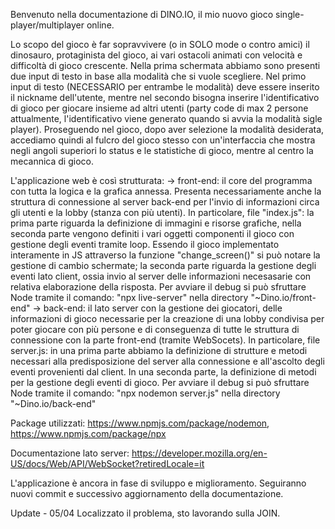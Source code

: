 Benvenuto nella documentazione di DINO.IO, il mio nuovo gioco single-player/multiplayer online.

Lo scopo del gioco è far sopravvivere (o in SOLO mode o contro amici) il dinosauro, protaginista
del gioco, ai vari ostacoli animati con velocità e difficoltà di gioco crescente.
Nella prima schermata abbiamo sono presenti due input di testo in base alla modalità che si vuole
scegliere. Nel primo input di testo (NECESSARIO per entrambe le modalità) deve essere inserito
il nickname dell'utente, mentre nel secondo bisogna inserire l'identificativo di gioco per giocare
insieme ad altri utenti (party code di max 2 persone attualmente, l'identificativo viene generato quando si avvia la 
modalità sigle player).
Proseguendo nel gioco, dopo aver selezione la modalità desiderata, accediamo quindi al fulcro del
gioco stesso con un'interfaccia che mostra negli angoli superiori lo status e le statistiche di 
gioco, mentre al centro la mecannica di gioco.

L'applicazione web è così strutturata:
-> front-end: il core del programma con tutta la logica e la grafica annessa. 
  Presenta necessariamente anche la struttura di connessione al server back-end
  per l'invio di informazioni circa gli utenti e la lobby (stanza con più utenti).
  In particolare, file "index.js":
  la prima parte riguarda la definizione di immagini e risorse grafiche, nella 
  seconda parte vengono definiti i vari oggetti componenti il gioco con gestione
  degli eventi tramite loop. Essendo il gioco implementato interamente in JS
  attraverso la funzione "change_screen()" si può notare la gestione di cambio
  schermate; la seconda parte riguarda la gestione degli eventi lato client, ossia
  invio al server delle informazioni necesasarie con relativa elaborazione della
  risposta.
  Per avviare il debug si può sfruttare Node tramite il comando:
  "npx live-server" nella directory "~Dino.io/front-end"
-> back-end: il lato server con la gestione dei giocatori, delle informazioni
  di gioco necessarie per la creazione di una lobby condivisa per poter giocare
  con più persone e di conseguenza di tutte le struttura di connessione con la 
  parte front-end (tramite WebSocets).
  In particolare, file server.js:
  in una prima parte abbiamo la definizione di strutture e metodi necessari alla
  predisposizione del server alla connessione e all'ascolto degli eventi provenienti
  dal client. In una seconda parte, la definizione di metodi per la gestione degli 
  eventi di gioco.
  Per avviare il debug si può sfruttare Node tramite il comando:
  "npx nodemon server.js" nella directory "~Dino.io/back-end"
  
  Package utilizzati:
  https://www.npmjs.com/package/nodemon,
  https://www.npmjs.com/package/npx
  
  Documentazione lato server:
  https://developer.mozilla.org/en-US/docs/Web/API/WebSocket?retiredLocale=it
  
  L'applicazione è ancora in fase di sviluppo e miglioramento. Seguiranno nuovi commit e successivo
  aggiornamento della documentazione.
  
  Update - 05/04
  Localizzato il problema, sto lavorando sulla JOIN.
  
